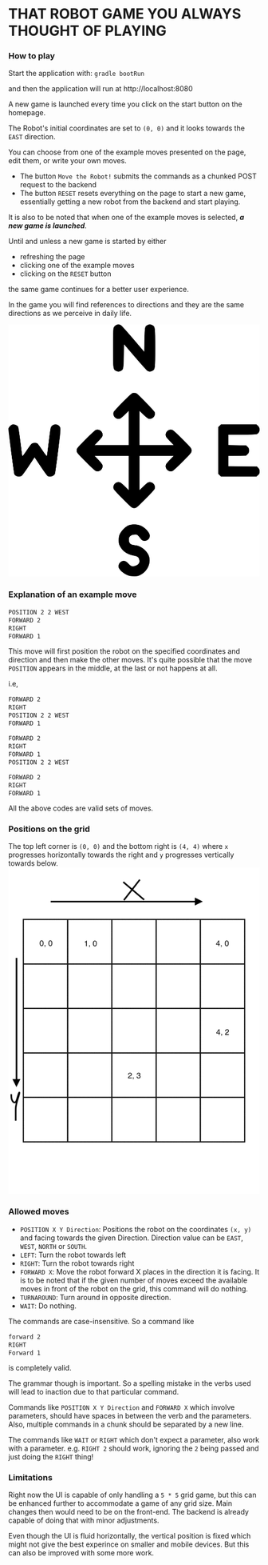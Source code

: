 # THAT ROBOT GAME YOU ALWAYS THOUGHT OF PLAYING

### How to play

Start the application with: `gradle bootRun`

and then the application will run at http://localhost:8080

A new game is launched every time you click on the start button on the homepage.

The Robot's initial coordinates are set to `(0, 0)` and it looks towards the `EAST` direction.

You can choose from one of the example moves presented on the page, edit them, or write your own moves.

- The button `Move the Robot!` submits the commands as a chunked POST request to the backend
- The button `RESET` resets everything on the page to start a new game, essentially getting a new robot from the backend and start playing.

It is also to be noted that when one of the example moves is selected, **_a new game is launched_**.

Until and unless a new game is started by either
- refreshing the page
- clicking one of the example moves
- clicking on the `RESET` button

the same game continues for a better user experience.

In the game you will find references to directions and they are the same directions as we perceive in daily life.

![](src/main/resources/images/2.png)

### Explanation of an example move

```
POSITION 2 2 WEST
FORWARD 2
RIGHT
FORWARD 1
```
This move will first position the robot on the specified coordinates and direction
and then make the other moves. It's quite possible that the move `POSITION` appears in the middle, at the last or not happens at all.

i.e,
```
FORWARD 2
RIGHT
POSITION 2 2 WEST
FORWARD 1
```
```
FORWARD 2
RIGHT
FORWARD 1
POSITION 2 2 WEST
```
```
FORWARD 2
RIGHT
FORWARD 1
```
All the above codes are valid sets of moves.

### Positions on the grid
The top left corner is `(0, 0)` and the bottom right is `(4, 4)` where `x` progresses horizontally towards the right and `y` progresses vertically towards below.
![](src/main/resources/images/1.gif)

### Allowed moves

- `POSITION X Y Direction`: Positions the robot on the coordinates `(x, y)` and facing towards the given Direction. Direction value can be `EAST`, `WEST`, `NORTH` or `SOUTH`.
- `LEFT`: Turn the robot towards left
- `RIGHT`: Turn the robot towards right
- `FORWARD X`: Move the robot forward X places in the direction it is facing. It is to be noted that if the given number of moves exceed the available moves in front of the robot on the grid, this command will do nothing.
- `TURNAROUND`: Turn around in opposite direction.
- `WAIT`: Do nothing.

The commands are case-insensitive. So a command like
```
forward 2
RIGHT
Forward 1
```
is completely valid. 

The grammar though is important. So a spelling mistake in the verbs used will lead to inaction due to that particular command.

Commands like `POSITION X Y Direction` and `FORWARD X` which involve parameters, should have spaces in between the verb and the parameters. Also, multiple commands in a chunk should be separated by a new line.

The commands like `WAIT` or `RIGHT` which don't expect a parameter, also work with a parameter. 
e.g. `RIGHT 2` should work, ignoring the `2` being passed and just doing the `RIGHT` thing!
### Limitations
Right now the UI is capable of only handling a `5 * 5` grid game, but this can be enhanced further to accommodate a game of any grid size.
Main changes then would need to be on the front-end. The backend is already capable of doing that with minor adjustments.

Even though the UI is fluid horizontally, the vertical position is fixed which might not give the best experince on smaller and mobile devices. But this can also be improved with some more work.

